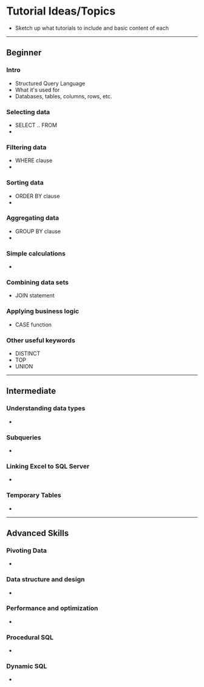 # Tutorial Ideas/Topics
 - Sketch up what tutorials to include and basic content of each

---

## Beginner

### Intro
 - Structured Query Language
 - What it's used for
 - Databases, tables, columns, rows, etc.

### Selecting data
 - SELECT .. FROM
 - 

### Filtering data
 - WHERE clause
 - 

### Sorting data
 - ORDER BY clause
 - 

### Aggregating data
 - GROUP BY clause
 - 

### Simple calculations
 - 

### Combining data sets
 - JOIN statement

### Applying business logic
 - CASE function

### Other useful keywords
 - DISTINCT
 - TOP
 - UNION

---

## Intermediate

### Understanding data types
 - 

### Subqueries
 - 

### Linking Excel to SQL Server
 - 

### Temporary Tables
 - 

---

## Advanced Skills

### Pivoting Data
 - 

### Data structure and design
 - 

### Performance and optimization
 - 

### Procedural SQL
 - 

### Dynamic SQL
 - 
